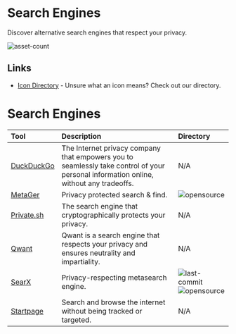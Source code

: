 # Search Engines 

Discover alternative search engines that respect your privacy.

![asset-count](https://img.shields.io/badge/Tools%20%26%20Resources%20Available-6-947cb0?style=for-the-badge)

## Links <!-- {docsify-ignore} -->

- [Icon Directory](../ICONS.md) - Unsure what an icon means? Check out our directory.

# Search Engines

| Tool | Description | Directory |
| :--- | :--- | :--- |
| [DuckDuckGo](https://duckduckgo.com) | The Internet privacy company that empowers you to seamlessly take control of your personal information online, without any tradeoffs. | N/A |
| [MetaGer](https://metager.org/) | Privacy protected search & find.  | ![opensource](https://raw.githubusercontent.com/0xPGP/SecTools/main/docs/icons/opensource.png) |
| [Private.sh](https://private.sh/) | The search engine that cryptographically protects your privacy. | N/A |
| [Qwant](https://www.qwant.com/) | Qwant is a search engine that respects your privacy and ensures neutrality and impartiality. | N/A |
| [SearX](https://github.com/searx/searx) | Privacy-respecting metasearch engine. | ![last-commit](https://img.shields.io/github/last-commit/searx/searx?color=947cb0&style=flat-square) ![opensource](https://raw.githubusercontent.com/0xPGP/SecTools/main/docs/icons/opensource.png) | 
| [Startpage](https://www.startpage.com/) | Search and browse the internet without being tracked or targeted. | N/A |

